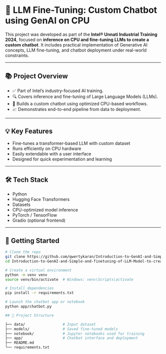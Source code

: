 # 🤖 LLM Fine-Tuning: Custom Chatbot using GenAI on CPU

This project was developed as part of the **Intel® Unnati Industrial Training 2024**, focused on **inference on CPU and fine-tuning LLMs to create a custom chatbot**. It includes practical implementation of Generative AI concepts, LLM fine-tuning, and chatbot deployment under real-world constraints.

---

## 📚 Project Overview

- ✅ Part of Intel’s industry-focused AI training.
- 🔍 Covers inference and fine-tuning of Large Language Models (LLMs).
- 💬 Builds a custom chatbot using optimized CPU-based workflows.
- 📈 Demonstrates end-to-end pipeline from data to deployment.

---
## 💡 Key Features

- Fine-tunes a transformer-based LLM with custom dataset  
- Runs efficiently on CPU hardware  
- Easily extendable with a user interface  
- Designed for quick experimentation and learning
---
## 🛠️ Tech Stack

- Python
- Hugging Face Transformers
- Datasets
- CPU-optimized model inference
- PyTorch / TensorFlow
- Gradio (optional frontend)

---

## 🚀 Getting Started

```bash
# Clone the repo
git clone https://github.com/qwertykaran/Introduction-to-GenAI-and-Simple-and-finetuning-of-LLM-Model-to-create-a-Custom-Chatbot-main.git
cd Introduction-to-GenAI-and-Simple-and-finetuning-of-LLM-Model-to-create-a-Custom-Chatbot-main

# Create a virtual environment
python -m venv venv
source venv/bin/activate  # Windows: venv\Scripts\activate

# Install dependencies
pip install -r requirements.txt

# Launch the chatbot app or notebook
python app/chatbot.py

## 📁 Project Structure
```
```bash
├── data/                 # Input dataset
├── models/               # Saved fine-tuned models
├── notebook/             # Jupyter notebooks used for training
├── app/                  # Chatbot interface and deployment
├── README.md
└── requirements.txt

